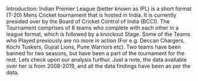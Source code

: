 Introduction: Indian Premier League (better known as IPL) is a short format (T-20) Mens Cricket tournament that is hosted in India. It is currently presided over by the Board of Cricket Control of India (BCCI). The Tournament comprises of 8 teams who complete with each other in a league format, which is followed by a knockout Stage. Some of the Teams who Played previously are no more in action (For e.g. Deccan Chargers, Kochi Tuskers, Gujrat Lions, Pune Warriors etc). Two teams have been banned for two seasons, but have been a part of the tournament for the rest. Lets check upon our analysis furthur. Just a note, the data available over her is from 2008-2019, and all the data findings have been as per the data.
